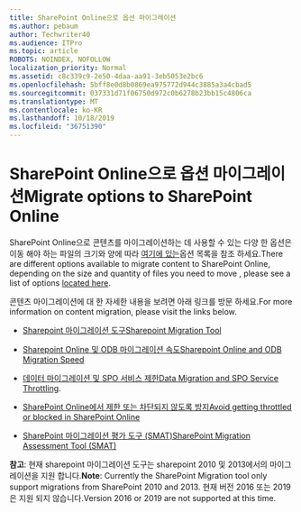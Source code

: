 ```yaml
---
title: SharePoint Online으로 옵션 마이그레이션
ms.author: pebaum
author: Techwriter40
ms.audience: ITPro
ms.topic: article
ROBOTS: NOINDEX, NOFOLLOW
localization_priority: Normal
ms.assetid: c8c339c9-2e50-4daa-aa91-3eb5053e2bc6
ms.openlocfilehash: 5bff8e0d8b0869ea975772d944c3885a3a4cbad5
ms.sourcegitcommit: 037331d71f06750d972c0b6278b23bb15c4806ca
ms.translationtype: MT
ms.contentlocale: ko-KR
ms.lasthandoff: 10/18/2019
ms.locfileid: "36751390"
---
```

# <a name="migrate-options-to-sharepoint-online"></a><span data-ttu-id="9f58e-102">SharePoint Online으로 옵션 마이그레이션</span><span class="sxs-lookup"><span data-stu-id="9f58e-102">Migrate options to SharePoint Online</span></span>

<span data-ttu-id="9f58e-103">SharePoint Online으로 콘텐츠를 마이그레이션하는 데 사용할 수 있는 다양 한 옵션은 이동 해야 하는 파일의 크기와 양에 따라 [여기에 있는](https://docs.microsoft.com/sharepointmigration/migrate-to-sharepoint-online)옵션 목록을 참조 하세요.</span><span class="sxs-lookup"><span data-stu-id="9f58e-103">There are different options available to migrate content to SharePoint Online, depending on the size and quantity of files you need to move , please see a list of options [located here](https://docs.microsoft.com/sharepointmigration/migrate-to-sharepoint-online).</span></span>

<span data-ttu-id="9f58e-104">콘텐츠 마이그레이션에 대 한 자세한 내용을 보려면 아래 링크를 방문 하세요.</span><span class="sxs-lookup"><span data-stu-id="9f58e-104">For more information on content migration, please visit the links below.</span></span>

- [<span data-ttu-id="9f58e-105">Sharepoint 마이그레이션 도구</span><span class="sxs-lookup"><span data-stu-id="9f58e-105">Sharepoint Migration Tool</span></span>](https://docs.microsoft.com/sharepointmigration/introducing-the-sharepoint-migration-tool)

- [<span data-ttu-id="9f58e-106">Sharepoint Online 및 ODB 마이그레이션 속도</span><span class="sxs-lookup"><span data-stu-id="9f58e-106">Sharepoint Online and ODB Migration Speed</span></span>](https://docs.microsoft.com/sharepointmigration/sharepoint-online-and-onedrive-migration-speed)

- <span data-ttu-id="9f58e-107">[데이터 마이그레이션 및 SPO 서비스 제한](https://blogs.technet.microsoft.com/sposupport/2017/08/12/data-migration-and-spo-service-throttling/)</span><span class="sxs-lookup"><span data-stu-id="9f58e-107">[Data Migration and SPO Service Throttling](https://blogs.technet.microsoft.com/sposupport/2017/08/12/data-migration-and-spo-service-throttling/).</span></span>


- [<span data-ttu-id="9f58e-108">SharePoint Online에서 제한 또는 차단되지 않도록 방지</span><span class="sxs-lookup"><span data-stu-id="9f58e-108">Avoid getting throttled or blocked in SharePoint Online</span></span>](https://docs.microsoft.com/sharepoint/dev/general-development/how-to-avoid-getting-throttled-or-blocked-in-sharepoint-online)

- [<span data-ttu-id="9f58e-109">SharePoint 마이그레이션 평가 도구 (SMAT)</span><span class="sxs-lookup"><span data-stu-id="9f58e-109">SharePoint Migration Assessment Tool (SMAT)</span></span>](https://www.microsoft.com/download/details.aspx?id=53598&amp;751be11f-ede8-5a0c-058c-2ee190a24fa6=True)

<span data-ttu-id="9f58e-110">**참고**: 현재 sharepoint 마이그레이션 도구는 sharepoint 2010 및 2013에서의 마이그레이션을 지원 합니다.</span><span class="sxs-lookup"><span data-stu-id="9f58e-110">**Note**: Currently the SharePoint Migration tool only support migrations from SharePoint 2010  and 2013.</span></span> <span data-ttu-id="9f58e-111">현재 버전 2016 또는 2019은 지원 되지 않습니다.</span><span class="sxs-lookup"><span data-stu-id="9f58e-111">Version 2016 or 2019 are not supported at this time.</span></span>
